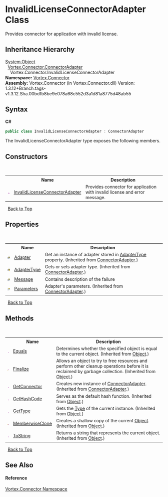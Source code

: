 # InvalidLicenseConnectorAdapter Class
 

Provides connector for application with invalid license.


## Inheritance Hierarchy
<a href="https://docs.microsoft.com/dotnet/api/system.object" target="_blank">System.Object</a><br />&nbsp;&nbsp;<a href="T_Vortex_Connector_ConnectorAdapter.md">Vortex.Connector.ConnectorAdapter</a><br />&nbsp;&nbsp;&nbsp;&nbsp;Vortex.Connector.InvalidLicenseConnectorAdapter<br />
**Namespace:**&nbsp;<a href="N_Vortex_Connector.md">Vortex.Connector</a><br />**Assembly:**&nbsp;Vortex.Connector (in Vortex.Connector.dll) Version: 1.3.12+Branch.tags-v1.3.12.Sha.00bdfb8be9e078a68c552d3a1d81a8775d48ab55

## Syntax

**C#**<br />
``` C#
public class InvalidLicenseConnectorAdapter : ConnectorAdapter
```

The InvalidLicenseConnectorAdapter type exposes the following members.


## Constructors
&nbsp;<table><tr><th></th><th>Name</th><th>Description</th></tr><tr><td>![Public method](media/pubmethod.gif "Public method")</td><td><a href="M_Vortex_Connector_InvalidLicenseConnectorAdapter__ctor.md">InvalidLicenseConnectorAdapter</a></td><td>
Provides connector for application with invalid license and error message.</td></tr></table>&nbsp;
<a href="#invalidlicenseconnectoradapter-class">Back to Top</a>

## Properties
&nbsp;<table><tr><th></th><th>Name</th><th>Description</th></tr><tr><td>![Public property](media/pubproperty.gif "Public property")</td><td><a href="P_Vortex_Connector_ConnectorAdapter_Adapter.md">Adapter</a></td><td>
Get an instance of adapter stored in <a href="P_Vortex_Connector_ConnectorAdapter_AdapterType.md">AdapterType</a> property.
 (Inherited from <a href="T_Vortex_Connector_ConnectorAdapter.md">ConnectorAdapter</a>.)</td></tr><tr><td>![Protected property](media/protproperty.gif "Protected property")</td><td><a href="P_Vortex_Connector_ConnectorAdapter_AdapterType.md">AdapterType</a></td><td>
Gets or sets adapter type.
 (Inherited from <a href="T_Vortex_Connector_ConnectorAdapter.md">ConnectorAdapter</a>.)</td></tr><tr><td>![Public property](media/pubproperty.gif "Public property")</td><td><a href="P_Vortex_Connector_InvalidLicenseConnectorAdapter_Message.md">Message</a></td><td>
Contains description of the failure</td></tr><tr><td>![Public property](media/pubproperty.gif "Public property")</td><td><a href="P_Vortex_Connector_ConnectorAdapter_Parameters.md">Parameters</a></td><td>
Adapter's parameters.
 (Inherited from <a href="T_Vortex_Connector_ConnectorAdapter.md">ConnectorAdapter</a>.)</td></tr></table>&nbsp;
<a href="#invalidlicenseconnectoradapter-class">Back to Top</a>

## Methods
&nbsp;<table><tr><th></th><th>Name</th><th>Description</th></tr><tr><td>![Public method](media/pubmethod.gif "Public method")</td><td><a href="https://docs.microsoft.com/dotnet/api/system.object.equals#System_Object_Equals_System_Object_" target="_blank">Equals</a></td><td>
Determines whether the specified object is equal to the current object.
 (Inherited from <a href="https://docs.microsoft.com/dotnet/api/system.object" target="_blank">Object</a>.)</td></tr><tr><td>![Protected method](media/protmethod.gif "Protected method")</td><td><a href="https://docs.microsoft.com/dotnet/api/system.object.finalize#System_Object_Finalize" target="_blank">Finalize</a></td><td>
Allows an object to try to free resources and perform other cleanup operations before it is reclaimed by garbage collection.
 (Inherited from <a href="https://docs.microsoft.com/dotnet/api/system.object" target="_blank">Object</a>.)</td></tr><tr><td>![Public method](media/pubmethod.gif "Public method")</td><td><a href="M_Vortex_Connector_ConnectorAdapter_GetConnector.md">GetConnector</a></td><td>
Creates new instance of <a href="T_Vortex_Connector_ConnectorAdapter.md">ConnectorAdapter</a>.
 (Inherited from <a href="T_Vortex_Connector_ConnectorAdapter.md">ConnectorAdapter</a>.)</td></tr><tr><td>![Public method](media/pubmethod.gif "Public method")</td><td><a href="https://docs.microsoft.com/dotnet/api/system.object.gethashcode#System_Object_GetHashCode" target="_blank">GetHashCode</a></td><td>
Serves as the default hash function.
 (Inherited from <a href="https://docs.microsoft.com/dotnet/api/system.object" target="_blank">Object</a>.)</td></tr><tr><td>![Public method](media/pubmethod.gif "Public method")</td><td><a href="https://docs.microsoft.com/dotnet/api/system.object.gettype#System_Object_GetType" target="_blank">GetType</a></td><td>
Gets the <a href="https://docs.microsoft.com/dotnet/api/system.type" target="_blank">Type</a> of the current instance.
 (Inherited from <a href="https://docs.microsoft.com/dotnet/api/system.object" target="_blank">Object</a>.)</td></tr><tr><td>![Protected method](media/protmethod.gif "Protected method")</td><td><a href="https://docs.microsoft.com/dotnet/api/system.object.memberwiseclone#System_Object_MemberwiseClone" target="_blank">MemberwiseClone</a></td><td>
Creates a shallow copy of the current <a href="https://docs.microsoft.com/dotnet/api/system.object" target="_blank">Object</a>.
 (Inherited from <a href="https://docs.microsoft.com/dotnet/api/system.object" target="_blank">Object</a>.)</td></tr><tr><td>![Public method](media/pubmethod.gif "Public method")</td><td><a href="https://docs.microsoft.com/dotnet/api/system.object.tostring#System_Object_ToString" target="_blank">ToString</a></td><td>
Returns a string that represents the current object.
 (Inherited from <a href="https://docs.microsoft.com/dotnet/api/system.object" target="_blank">Object</a>.)</td></tr></table>&nbsp;
<a href="#invalidlicenseconnectoradapter-class">Back to Top</a>

## See Also


#### Reference
<a href="N_Vortex_Connector.md">Vortex.Connector Namespace</a><br />